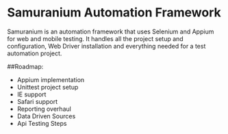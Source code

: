 # Samuranium Automation Framework

Samuranium is an automation framework that uses Selenium and Appium for web and mobile testing.
It handles all the project setup and configuration, Web Driver installation and everything needed for a test automation project.



##Roadmap:
* Appium implementation
* Unittest project setup
* IE support
* Safari support
* Reporting overhaul
* Data Driven Sources
* Api Testing Steps

